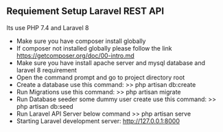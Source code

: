 ## Requiement Setup Laravel REST API

Its use PHP 7.4 and Laravel 8

- Make sure you have composer install globally 
- If composer not installed globally please follow the link https://getcomposer.org/doc/00-intro.md
- Make sure you have install apache server and mysql database and laravel 8 requirement
- Open the command prompt and go to project directory root
- Create a database use this command: >> php artisan db:create
- Run Migrations use this command: >> php artisan migrate
- Run Database seeder some dummy user create use this command: >> php artisan db:seed
- Run Laravel API Server below command >> php artisan serve
- Starting Laravel development server: http://127.0.0.1:8000
